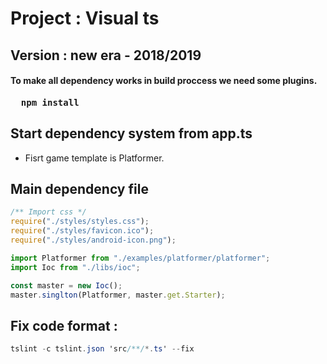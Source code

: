# Project : Visual ts #
## Version : new era - 2018/2019 ##

#### To make all dependency works in build proccess we need some plugins. ####

<pre>
 <b> npm install </b>
</pre>

## Start dependency system from app.ts ##

 - Fisrt game template is Platformer.

## Main dependency file ##

```typescript
/** Import css */
require("./styles/styles.css");
require("./styles/favicon.ico");
require("./styles/android-icon.png");

import Platformer from "./examples/platformer/platformer";
import Ioc from "./libs/ioc";

const master = new Ioc();
master.singlton(Platformer, master.get.Starter);
```

## Fix code format : ##

```c#
tslint -c tslint.json 'src/**/*.ts' --fix
```
